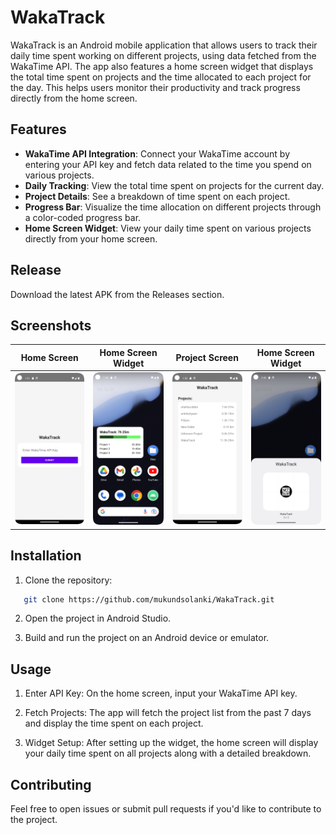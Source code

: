 # WakaTrack

WakaTrack is an Android mobile application that allows users to track their daily time spent working on different projects, using data fetched from the WakaTime API. The app also features a home screen widget that displays the total time spent on projects and the time allocated to each project for the day. This helps users monitor their productivity and track progress directly from the home screen.

## Features

- **WakaTime API Integration**: Connect your WakaTime account by entering your API key and fetch data related to the time you spend on various projects.
- **Daily Tracking**: View the total time spent on projects for the current day.
- **Project Details**: See a breakdown of time spent on each project.
- **Progress Bar**: Visualize the time allocation on different projects through a color-coded progress bar.
- **Home Screen Widget**: View your daily time spent on various projects directly from your home screen.

## Release

Download the latest APK from the Releases section.

## Screenshots

| Home Screen | Home Screen Widget | Project Screen | Home Screen Widget |
|:-----------:|:------------------:|:-----------:|:------------------:|
| ![Home Screen](SS/home.png) | ![Home Screen Widget](SS/widget.png) | ![Project Screen](SS/projects.png) | ![Home Screen Widget](SS/widget2.png) |

## Installation

1. Clone the repository:
```bash
   git clone https://github.com/mukundsolanki/WakaTrack.git
```
2. Open the project in Android Studio.
   
3. Build and run the project on an Android device or emulator.

## Usage

1. Enter API Key: On the home screen, input your WakaTime API key.
 
2. Fetch Projects: The app will fetch the project list from the past 7 days and display the time spent on each project.

3. Widget Setup: After setting up the widget, the home screen will display your daily time spent on all projects along with a detailed breakdown.

## Contributing

Feel free to open issues or submit pull requests if you'd like to contribute to the project.

